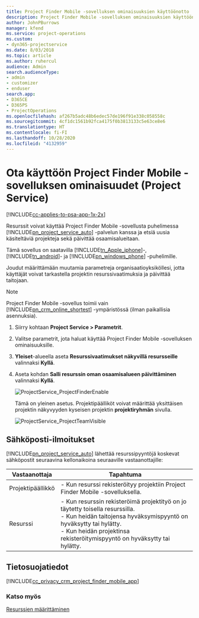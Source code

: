 ```yaml
---
title: Project Finder Mobile -sovelluksen ominaisuuksien käyttöönotto
description: Project Finder Mobile -sovelluksen ominaisuuksien käyttöönotto Project Servicessä
author: JohnPBurrows
manager: kfend
ms.service: project-operations
ms.custom:
- dyn365-projectservice
ms.date: 8/03/2018
ms.topic: article
ms.author: ruhercul
audience: Admin
search.audienceType:
- admin
- customizer
- enduser
search.app:
- D365CE
- D365PS
- ProjectOperations
ms.openlocfilehash: af267b5adc48b6edec57de196f91e338c058558c
ms.sourcegitcommit: 4cf1dc1561b92fca4175f0b3813133c5e63ce8e6
ms.translationtype: HT
ms.contentlocale: fi-FI
ms.lasthandoff: 10/28/2020
ms.locfileid: "4132959"
---
```

# <a name="enable-project-finder-mobile-app-features-project-service"></a>Ota käyttöön Project Finder Mobile -sovelluksen ominaisuudet (Project Service)

[!INCLUDE[cc-applies-to-psa-app-1x-2x](../includes/cc-applies-to-psa-app-1x-2x.md)]

Resurssit voivat käyttää Project Finder Mobile -sovellusta puhelimessa [!INCLUDE[pn_project_service_auto](../includes/pn-project-service-auto.md)] -palvelun kanssa ja etsiä uusia käsiteltäviä projekteja sekä päivittää osaamisalueitaan.  
  
 Tämä sovellus on saatavilla [!INCLUDE[tn_Apple_iphone](../includes/tn-apple-iphone.md)]-, [!INCLUDE[tn_android](../includes/tn-android.md)]- ja [!INCLUDE[pn_windows_phone](../includes/pn-windows-phone.md)] -puhelimille.  
  
 Joudut määrittämään muutamia parametreja organisaatioyksiköllesi, jotta käyttäjät voivat tarkastella projektin resurssivaatimuksia ja päivittää taitojaan.  
  
> [!NOTE]
>  Project Finder Mobile -sovellus toimii vain [!INCLUDE[pn_crm_online_shortest](../includes/pn-crm-online-shortest.md)] -ympäristössä (ilman paikallisia asennuksia).  
  
1. Siirry kohtaan **Project Service > Parametrit**.  
  
2. Valitse parametrit, jota haluat käyttää Project Finder Mobile -sovelluksen ominaisuuksille.  
  
3. **Yleiset**-alueella aseta **Resurssivaatimukset näkyvillä resursseille** valinnaksi **Kyllä**.  
  
4. Aseta kohdan **Salli resurssin oman osaamisalueen päivittäminen** valinnaksi **Kyllä**.  
  
   ![ProjectService_ProjectFinderEnable](../psa/media/project-service-project-finder-enable.png "ProjectService_ProjectFinderEnable")  
  
   Tämä on yleinen asetus. Projektipäälliköt voivat määrittää yksittäisen projektin näkyvyyden kyseisen projektin **projektiryhmän** sivulla.  
  
   ![ProjectService_ProjectTeamVisible](../psa/media/project-service-project-team-visible.png "ProjectService_ProjectTeamVisible")  
  
## <a name="email-notifications"></a>Sähköposti-ilmoitukset  
 [!INCLUDE[pn_project_service_auto](../includes/pn-project-service-auto.md)] lähettää resurssipyyntöjä koskevat sähköpostit seuraavina kellonaikoina seuraaville vastaanottajille:  
  
|Vastaanottaja|Tapahtuma|  
|---------------|-----------|  
|Projektipäällikkö|- Kun resurssi rekisteröityy projektiin Project Finder Mobile -sovelluksella.|  
|Resurssi|- Kun resurssin rekisteröimä projektityö on jo täytetty toisella resurssilla.<br />- Kun heidän taitojensa hyväksymispyyntö on hyväksytty tai hylätty.<br />- Kun heidän projektinsa rekisteröitymispyyntö on hyväksytty tai hylätty.|  
  
## <a name="privacy-notice"></a>Tietosuojatiedot  
 [!INCLUDE[cc_privacy_crm_project_finder_mobile_app](../includes/cc-privacy-crm-project-finder-mobile-app.md)]  
  
### <a name="see-also"></a>Katso myös  
 [Resurssien määrittäminen](../psa/set-up-resources.md)
